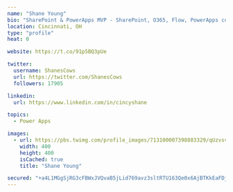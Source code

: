 ```yaml
---
name: "Shane Young"
bio: "SharePoint & PowerApps MVP - SharePoint, O365, Flow, PowerApps consulting? @PowerApps911 | Pure Snark? You found it."
location: Cincinnati, OH
type: "profile"
heat: 0

website: https://t.co/91p5BQ3pUe

twitter:
  username: ShanesCows
  url: https://twitter.com/ShanesCows
  followers: 17905

linkedin:
  url: https://www.linkedin.com/in/cincyshane

topics:
  - Power Apps

images:
  - url: https://pbs.twimg.com/profile_images/713100007398883329/qUzvsvQ3_400x400.jpg
    width: 400
    height: 400
    isCached: true
    title: "Shane Young"

secured: "+a4L1MGgSjRG3cFBWxJVQvaB5jLid769avz3sltRTU163Qe0x6AjBTKkEaFDjJ08NXiiyMVdysutq3k2aSfArqolAzxpOb5KatXrb21Y3d3SwhTV0u9S13DUaBidOnbOVNNptapiAJmvO4DknPwzYZNaeWT/z1tk1ZVHtfguXiHYOnZW2u9zJrLfujL5QDYPmhUw3x6s52M2KMHIDAVJ0Z/YaqYgO5KbI5chn6KiUOX5StT30TAYmmtohDEyiw39bHrnLy3XA8alL0VSueO5SZwrHjYtlZq5cTvnSmcC7HDtUDKOFDSouoLxxLeVDxWfHlVTv5Q9tQ/hvUsyftxI83IyW5qcRCNH0gy1zwjpZC9t2/2Q0DZGXQ94qA6gn2xhjOnSXF7ApVbaFB9cY5RKbcEKKoWp4DZi5NdIF5nG5cU=;BIOH6sEnCBxWvvhlJG+WeA=="
---
```


